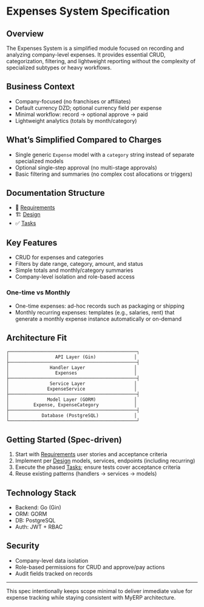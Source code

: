 # Expenses System Specification

## Overview

The Expenses System is a simplified module focused on recording and analyzing company-level expenses. It provides essential CRUD, categorization, filtering, and lightweight reporting without the complexity of specialized subtypes or heavy workflows.

## Business Context

- Company-focused (no franchises or affiliates)
- Default currency DZD; optional currency field per expense
- Minimal workflow: record → optional approve → paid
- Lightweight analytics (totals by month/category)

## What’s Simplified Compared to Charges

- Single generic `Expense` model with a `category` string instead of separate specialized models
- Optional single-step approval (no multi-stage approvals)
- Basic filtering and summaries (no complex cost allocations or triggers)
 

## Documentation Structure

- 🧩 [Requirements](./requirements.md)
- 🏗️ [Design](./design.md)
- ✅ [Tasks](./tasks.md)

## Key Features

- CRUD for expenses and categories
- Filters by date range, category, amount, and status
- Simple totals and monthly/category summaries
- Company-level isolation and role-based access

### One-time vs Monthly
- One-time expenses: ad-hoc records such as packaging or shipping
- Monthly recurring expenses: templates (e.g., salaries, rent) that generate a monthly expense instance automatically or on-demand

## Architecture Fit

```
┌───────────────────────────────────────────────┐
│                 API Layer (Gin)              │
├───────────────────────────────────────────────┤
│               Handler Layer                  │
│                 Expenses                     │
├───────────────────────────────────────────────┤
│               Service Layer                  │
│              ExpenseService                  │
├───────────────────────────────────────────────┤
│              Model Layer (GORM)              │
│         Expense, ExpenseCategory             │
├───────────────────────────────────────────────┤
│            Database (PostgreSQL)             │
└───────────────────────────────────────────────┘
```

## Getting Started (Spec-driven)

1. Start with [Requirements](./requirements.md) user stories and acceptance criteria
2. Implement per [Design](./design.md) models, services, endpoints (including recurring)
3. Execute the phased [Tasks](./tasks.md); ensure tests cover acceptance criteria
4. Reuse existing patterns (handlers → services → models)

## Technology Stack

- Backend: Go (Gin)
- ORM: GORM
- DB: PostgreSQL
- Auth: JWT + RBAC
 

## Security

- Company-level data isolation
- Role-based permissions for CRUD and approve/pay actions
- Audit fields tracked on records

---

This spec intentionally keeps scope minimal to deliver immediate value for expense tracking while staying consistent with MyERP architecture.


